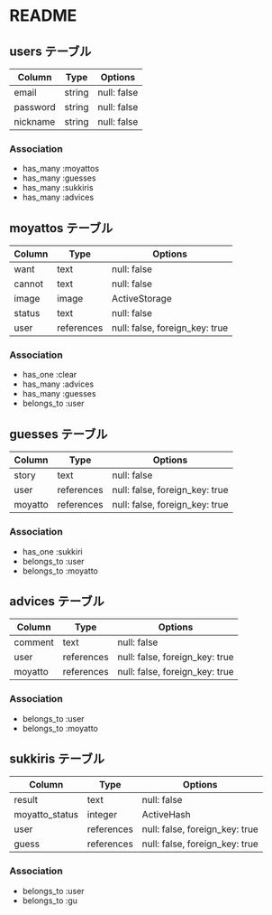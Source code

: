 # README

## users テーブル
| Column   | Type       | Options                        |
| -------- | ---------- | ------------------------------ |
| email    | string     | null: false                    |
| password |  string    | null: false                    |
| nickname | string     | null: false                    |

### Association
- has_many :moyattos
- has_many :guesses
- has_many :sukkiris
- has_many :advices

## moyattos テーブル
| Column   | Type       | Options                        |
| -------- | ---------- | ------------------------------ |
| want     | text       | null: false                    |
| cannot   | text       | null: false                    |
| image    | image      | ActiveStorage                  |
| status   | text       | null: false                    |
| user     | references | null: false, foreign_key: true |

### Association
- has_one :clear
- has_many :advices
- has_many :guesses
- belongs_to :user

## guesses テーブル
| Column   | Type       | Options                        |
| -------- | ---------- | ------------------------------ |
| story    | text       | null: false                    |
| user     | references | null: false, foreign_key: true |
| moyatto  | references | null: false, foreign_key: true |

### Association
- has_one :sukkiri
- belongs_to :user
- belongs_to :moyatto

## advices テーブル
| Column   | Type       | Options                        |
| -------- | ---------- | ------------------------------ |
| comment  | text       | null: false                    |
| user     | references | null: false, foreign_key: true |
| moyatto  | references | null: false, foreign_key: true |

### Association
- belongs_to :user
- belongs_to :moyatto

## sukkiris テーブル
| Column         | Type       | Options                        |
| -------------- | ---------- | ------------------------------ |
| result         | text       | null: false                    |
| moyatto_status | integer    | ActiveHash                     |
| user           | references | null: false, foreign_key: true |
| guess          | references | null: false, foreign_key: true |

### Association
- belongs_to :user
- belongs_to :gu
